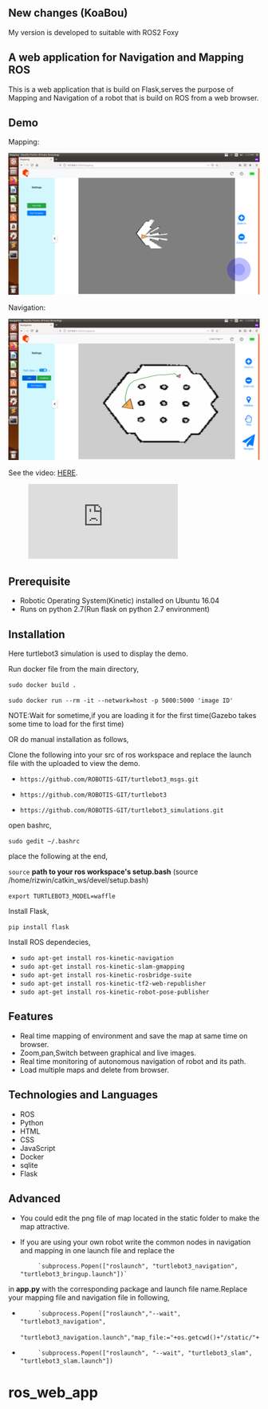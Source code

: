 ## New changes (KoaBou)

My version is developed to suitable with ROS2 Foxy

## A web application for Navigation and Mapping ROS

This is a web application that is build on Flask,serves the purpose of Mapping and Navigation of a robot that is build on ROS from a web browser.

## Demo

Mapping:

![alt text](mapping.png "Mapping")

Navigation:

![alt text](navigation.png "Navigation")

<div class="video-fallback">
  See the video: <a href="https://www.youtube.com/watch?v=JoYOW9LRdLY">HERE</a>.
</div>
<figure class="video-container">
  <iframe src="https://www.youtube.com/watch?v=JoYOW9LRdLY" frameborder="0" allowfullscreen="true"> </iframe>
</figure>



## Prerequisite

- Robotic Operating System(Kinetic) installed on Ubuntu 16.04
- Runs on python 2.7(Run flask on python 2.7 environment)


## Installation
Here turtlebot3 simulation is used to display the demo.

Run docker file from the main directory,

`sudo docker build .`

`sudo docker run --rm -it --network=host -p 5000:5000 'image ID'`

NOTE:Wait for sometime,if you are loading it for the first time(Gazebo takes some time to load for the first time) 

OR do manual installation as follows,

Clone the following into your src of ros workspace and replace the launch file with the uploaded to view the demo.

- `https://github.com/ROBOTIS-GIT/turtlebot3_msgs.git`

- `https://github.com/ROBOTIS-GIT/turtlebot3`

- `https://github.com/ROBOTIS-GIT/turtlebot3_simulations.git`

open bashrc,

`sudo gedit ~/.bashrc`

place the following at the end,

`source` **path to your ros workspace's setup.bash**  (source /home/rizwin/catkin_ws/devel/setup.bash)

`export TURTLEBOT3_MODEL=waffle`

Install Flask,

`pip install flask`

Install ROS dependecies,

- `sudo apt-get install ros-kinetic-navigation`
- `sudo apt-get install ros-kinetic-slam-gmapping`
- `sudo apt-get install ros-kinetic-rosbridge-suite`
- `sudo apt-get install ros-kinetic-tf2-web-republisher`
- `sudo apt-get install ros-kinetic-robot-pose-publisher`
## Features
- Real time mapping of environment and save the map at same time on browser.
- Zoom,pan,Switch between graphical and live images.
- Real time monitoring of autonomous navigation of robot and its path.
- Load multiple maps and delete from browser.


## Technologies and Languages
  - ROS
  - Python
  - HTML
  - CSS
  - JavaScript
  - Docker
  - sqlite
  - Flask
## Advanced
- You could edit the png file of map located in the static folder to make the map attractive.
- If you are using your own robot write the common nodes in navigation and mapping in one launch file and replace the 

           `subprocess.Popen(["roslaunch", "turtlebot3_navigation", "turtlebot3_bringup.launch"])` 

in **app.py** with the corresponding package and launch file name.Replace your mapping file and navigation file in following,

-          `subprocess.Popen(["roslaunch","--wait", "turtlebot3_navigation",            
            "turtlebot3_navigation.launch","map_file:="+os.getcwd()+"/static/"+mapname+".yaml"])`

-          `subprocess.Popen(["roslaunch", "--wait", "turtlebot3_slam", "turtlebot3_slam.launch"])

# ros_web_app
